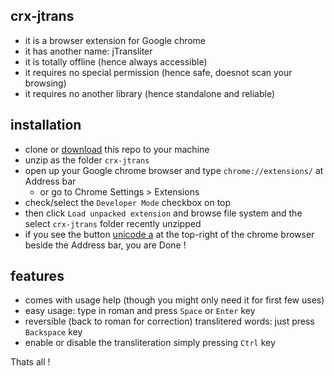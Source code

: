 ## crx-jtrans

- it is a browser extension for Google chrome
- it has another name: jTransliter
- it is totally offline (hence always accessible)
- it requires no special permission (hence safe, doesnot scan your browsing)
- it requires no another library (hence standalone and reliable)


## installation

- clone or [download](https://github.com/adhocore/crx-jtrans/archive/master.zip) this repo to your machine
- unzip as the folder `crx-jtrans`
- open up your Google chrome browser and type `chrome://extensions/` at Address bar
    - or go to Chrome Settings > Extensions
- check/select the `Developer Mode` checkbox on top
- then click `Load unpacked extension` and browse file system and the select `crx-jtrans` folder recently unzipped
- if you see the button [unicode a](http://upload.wikimedia.org/wikipedia/commons/thumb/4/44/Devanagari_a.svg/220px-Devanagari_a.svg.png) at the top-right of the chrome browser beside the Address bar, you are Done !


## features

- comes with usage help (though you might only need it for first few uses)
- easy usage: type in roman and press `Space` or `Enter` key 
- reversible (back to roman for correction) translitered words: just press `Backspace` key
- enable or disable the transliteration simply pressing `Ctrl` key


Thats all !
